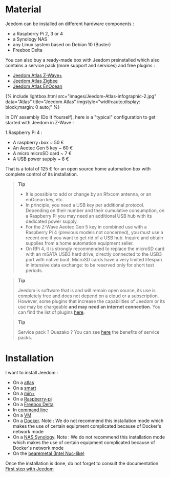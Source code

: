 # Material

Jeedom can be installed on different hardware components :

-   a Raspberry Pi 2, 3 or 4 
-   a Synology NAS
-   any Linux system based on Debian 10 (Buster)
-   Freebox Delta

You can also buy a ready-made box with Jeedom preinstalled which also contains a service pack (more support and services) and free plugins :

- [Jeedom Atlas Z-Wave+](https://www.domadoo.fr/fr/box-domotique/5847-jeedom-controleur-domotique-jeedom-atlas-z-wave.html)
- [Jeedom Atlas Zigbee](https://www.domadoo.fr/fr/box-domotique/5878-jeedom-controleur-domotique-jeedom-atlas-zigbee.html)
- [Jeedom Atlas EnOcean](https://www.domadoo.fr/fr/box-domotique/5877-jeedom-controleur-domotique-jeedom-atlas-enocean.html)

{% include lightbox.html src="images/Jeedom-Atlas-infographic-2.jpg" data="Atlas" title="Jeedom Atlas" imgstyle="width:auto;display: block;margin: 0 auto;" %}

In DIY assembly (Do It Yourself), here is a "typical" configuration to get started with Jeedom in Z-Wave :

1.Raspberry Pi 4 :

-   A raspberry+box \~ 50 €
-   An Aeotec Gen 5 key \~ 60 €
-   A micro microSD card \~ 7 €
-   A USB power supply \~ 8 €

That is a total of 125 € for an open source home automation box with complete control of its installation.

> **Tip**
>
> - It is possible to add or change by an Rfxcom antenna, or an enOcean key, etc. 
> - In principle, you need a USB key per additional protocol. Depending on their number and their cumulative consumption, on a Raspberry Pi you may need an additional USB hub with its dedicated power supply. 
> - For the Z-Wave Aeotec Gen 5 key in combined use with a Raspberry Pi 4 (previous models not concerned), you must use a recent one if you want to get rid of a USB hub. Inquire and obtain supplies from a home automation equipment seller.
> - On RPi 4, it is strongly recommended to replace the microSD card with an mSATA USB3 hard drive, directly connected to the USB3 port with native boot. MicroSD cards have a very limited lifespan in intensive data exchange: to be reserved only for short test periods.

> **Tip**
>
> Jeedom is software that is and will remain open source, its use is completely free and does not depend on a cloud or a subscription. However, some plugins that increase the capabilities of Jeedom or its use may be chargeable **and may need an internet connection**. You can find the list of plugins [here](http://market.jeedom.fr/index.php?v=d&p=market&type=plugin).

> **Tip**
>
> Service pack ? Quezako ? You can see [here](https://blog.jeedom.com/?p=1215) the benefits of service packs.

# Installation

I want to install Jeedom :

- On a [atlas](https://doc.jeedom.com/en_US/installation/atlas)
- On a [smart](https://doc.jeedom.com/en_US/installation/smart)
- On a [min+](https://doc.jeedom.com/en_US/installation/mini)
- On a [Raspberry-pi](https://doc.jeedom.com/en_US/installation/rpi)
- On a [Freebox Delta](https://doc.jeedom.com/en_US/installation/freeboxdelta)
- In [command line](https://doc.jeedom.com/en_US/installation/cli)
- On a [VM](https://doc.jeedom.com/en_US/installation/vm)
- On a [Docker](https://doc.jeedom.com/en_US/installation/docker). Note : We do not recommend this installation mode which makes the use of certain equipment complicated because of Docker's network mode
- On a [NAS Synology](https://doc.jeedom.com/en_US/installation/synology). Note : We do not recommend this installation mode which makes the use of certain equipment complicated because of Docker's network mode
- On the [bearemetal (Intel Nuc-like)](https://doc.jeedom.com/en_US/installation/baremetal)

Once the installation is done, do not forget to consult the documentation [First step with Jeedom](https://doc.jeedom.com/en_US/premiers-pas/index)
